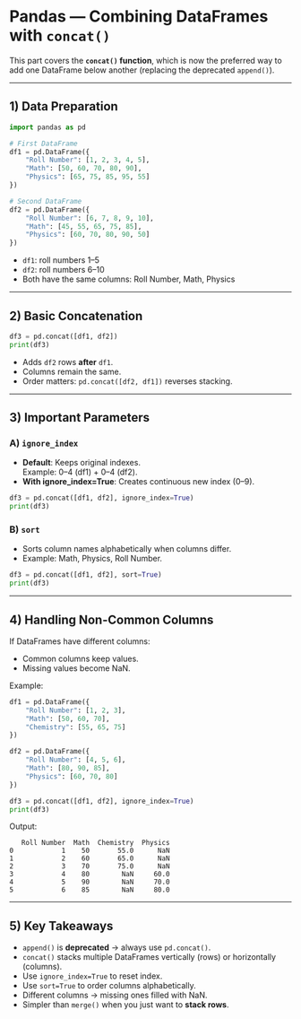 # Pandas — Combining DataFrames with `concat()`  

This part covers the **`concat()` function**, which is now the preferred way to add one DataFrame below another (replacing the deprecated `append()`).

---

## 1) Data Preparation

```python
import pandas as pd

# First DataFrame
df1 = pd.DataFrame({
    "Roll Number": [1, 2, 3, 4, 5],
    "Math": [50, 60, 70, 80, 90],
    "Physics": [65, 75, 85, 95, 55]
})

# Second DataFrame
df2 = pd.DataFrame({
    "Roll Number": [6, 7, 8, 9, 10],
    "Math": [45, 55, 65, 75, 85],
    "Physics": [60, 70, 80, 90, 50]
})
```

- `df1`: roll numbers 1–5  
- `df2`: roll numbers 6–10  
- Both have the same columns: Roll Number, Math, Physics  

---

## 2) Basic Concatenation

```python
df3 = pd.concat([df1, df2])
print(df3)
```

- Adds `df2` rows **after** `df1`.  
- Columns remain the same.  
- Order matters: `pd.concat([df2, df1])` reverses stacking.  

---

## 3) Important Parameters

### A) `ignore_index`

- **Default**: Keeps original indexes.  
  Example: 0–4 (df1) + 0–4 (df2).  
- **With ignore_index=True**: Creates continuous new index (0–9).  

```python
df3 = pd.concat([df1, df2], ignore_index=True)
print(df3)
```

### B) `sort`

- Sorts column names alphabetically when columns differ.  
- Example: Math, Physics, Roll Number.  

```python
df3 = pd.concat([df1, df2], sort=True)
print(df3)
```

---

## 4) Handling Non-Common Columns

If DataFrames have different columns:  
- Common columns keep values.  
- Missing values become NaN.  

Example:  

```python
df1 = pd.DataFrame({
    "Roll Number": [1, 2, 3],
    "Math": [50, 60, 70],
    "Chemistry": [55, 65, 75]
})

df2 = pd.DataFrame({
    "Roll Number": [4, 5, 6],
    "Math": [80, 90, 85],
    "Physics": [60, 70, 80]
})

df3 = pd.concat([df1, df2], ignore_index=True)
print(df3)
```

Output:  

```
   Roll Number  Math  Chemistry  Physics
0            1    50       55.0      NaN
1            2    60       65.0      NaN
2            3    70       75.0      NaN
3            4    80        NaN     60.0
4            5    90        NaN     70.0
5            6    85        NaN     80.0
```

---

## 5) Key Takeaways

- `append()` is **deprecated** → always use `pd.concat()`.  
- `concat()` stacks multiple DataFrames vertically (rows) or horizontally (columns).  
- Use `ignore_index=True` to reset index.  
- Use `sort=True` to order columns alphabetically.  
- Different columns → missing ones filled with NaN.  
- Simpler than `merge()` when you just want to **stack rows**.  
